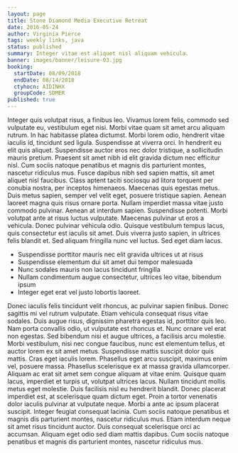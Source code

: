 ```yaml
---
layout: page
title: Stone Diamond Media Executive Retreat
date: 2016-05-24
author: Virginia Pierce
tags: weekly links, java
status: published
summary: Integer vitae est aliquet nisl aliquam vehicula.
banner: images/banner/leisure-03.jpg
booking:
  startDate: 08/09/2018
  endDate: 08/14/2018
  ctyhocn: AIDINHX
  groupCode: SDMER
published: true
---
```

Integer quis volutpat risus, a finibus leo. Vivamus lorem felis, commodo sed vulputate eu, vestibulum eget nisi. Morbi vitae quam sit amet arcu aliquam rutrum. In hac habitasse platea dictumst. Morbi lorem odio, hendrerit vitae iaculis id, tincidunt sed ligula. Suspendisse at viverra orci. In hendrerit eu elit quis aliquet. Suspendisse auctor eros nec dolor tristique, a sollicitudin mauris pretium. Praesent sit amet nibh id elit gravida dictum nec efficitur nisl. Cum sociis natoque penatibus et magnis dis parturient montes, nascetur ridiculus mus. Fusce dapibus nibh sed sapien mattis, sit amet aliquet nisl faucibus. Class aptent taciti sociosqu ad litora torquent per conubia nostra, per inceptos himenaeos. Maecenas quis egestas metus. Duis metus sapien, semper vel velit eget, posuere tristique sapien. Aenean laoreet magna quis risus ornare porta. Nullam imperdiet massa vitae justo commodo pulvinar.
Aenean at interdum sapien. Suspendisse potenti. Morbi volutpat ante at risus luctus vulputate. Maecenas pulvinar ut eros a vehicula. Donec pulvinar vehicula odio. Quisque vestibulum tempus lacus, quis consectetur est iaculis sit amet. Duis viverra justo sapien, in ultrices felis blandit et. Sed aliquam fringilla nunc vel luctus. Sed eget diam lacus.

* Suspendisse porttitor mauris nec elit gravida ultrices ut at risus
* Suspendisse elementum dui sit amet dui tempor malesuada
* Nunc sodales mauris non lacus tincidunt fringilla
* Nullam condimentum augue consectetur, ultrices leo vitae, bibendum ipsum
* Integer eget erat vel justo lobortis laoreet.

Donec iaculis felis tincidunt velit rhoncus, ac pulvinar sapien finibus. Donec sagittis mi vel rutrum vulputate. Etiam vehicula consequat risus vitae sodales. Duis augue risus, dignissim pharetra egestas id, porttitor quis leo. Nam porta convallis odio, ut vulputate est rhoncus et. Nunc ornare vel erat non egestas. Sed bibendum nisi et augue ultrices, a facilisis arcu molestie. Morbi vestibulum, nisi nec congue faucibus, nunc est elementum tellus, et auctor lorem ex sit amet metus. Suspendisse mattis suscipit dolor quis mattis. Cras eget iaculis lorem. Phasellus eget arcu suscipit, maximus enim vel, posuere massa. Phasellus scelerisque ex at massa gravida ullamcorper. Aliquam ac erat sit amet sem congue aliquam at vitae enim.
Quisque quam lacus, imperdiet et turpis ut, volutpat ultrices lacus. Nullam tincidunt mollis metus eget molestie. Duis facilisis nisl eu hendrerit blandit. Donec placerat imperdiet est, at scelerisque quam dictum eget. Proin a tortor venenatis dolor iaculis pulvinar at vulputate neque. Morbi a ante ac ipsum placerat suscipit. Integer feugiat consequat lacinia. Cum sociis natoque penatibus et magnis dis parturient montes, nascetur ridiculus mus. Etiam interdum neque sit amet risus tincidunt auctor. Duis consequat scelerisque orci ac accumsan. Aliquam eget odio sed diam mattis dapibus. Cum sociis natoque penatibus et magnis dis parturient montes, nascetur ridiculus mus.
